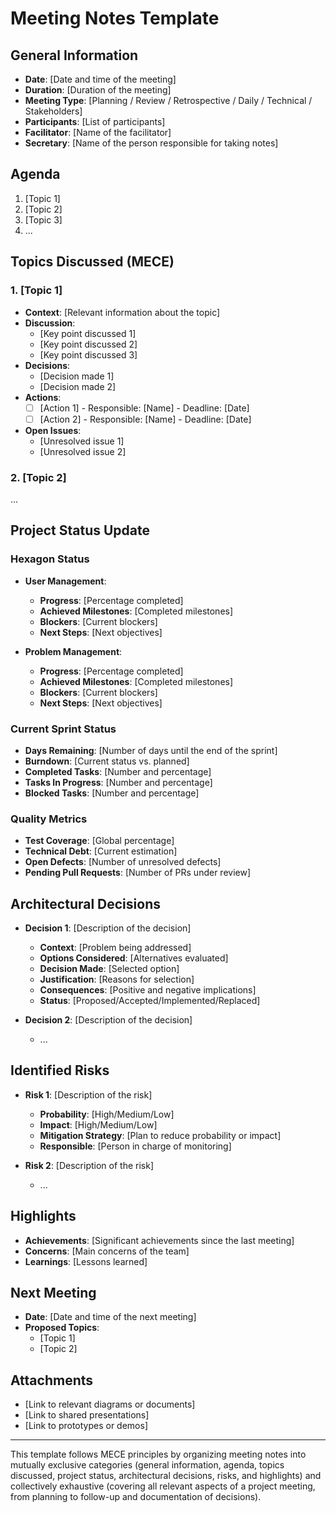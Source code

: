 # Meeting Notes Template

## General Information

- **Date**: [Date and time of the meeting]
- **Duration**: [Duration of the meeting]
- **Meeting Type**: [Planning / Review / Retrospective / Daily / Technical / Stakeholders]
- **Participants**: [List of participants]
- **Facilitator**: [Name of the facilitator]
- **Secretary**: [Name of the person responsible for taking notes]

## Agenda

1. [Topic 1]
2. [Topic 2]
3. [Topic 3]
4. ...

## Topics Discussed (MECE)

### 1. [Topic 1]

- **Context**: [Relevant information about the topic]
- **Discussion**:
  - [Key point discussed 1]
  - [Key point discussed 2]
  - [Key point discussed 3]
- **Decisions**:
  - [Decision made 1]
  - [Decision made 2]
- **Actions**:
  - [ ] [Action 1] - Responsible: [Name] - Deadline: [Date]
  - [ ] [Action 2] - Responsible: [Name] - Deadline: [Date]
- **Open Issues**:
  - [Unresolved issue 1]
  - [Unresolved issue 2]

### 2. [Topic 2]

...

## Project Status Update

### Hexagon Status

- **User Management**:
  - **Progress**: [Percentage completed]
  - **Achieved Milestones**: [Completed milestones]
  - **Blockers**: [Current blockers]
  - **Next Steps**: [Next objectives]

- **Problem Management**:
  - **Progress**: [Percentage completed]
  - **Achieved Milestones**: [Completed milestones]
  - **Blockers**: [Current blockers]
  - **Next Steps**: [Next objectives]

### Current Sprint Status

- **Days Remaining**: [Number of days until the end of the sprint]
- **Burndown**: [Current status vs. planned]
- **Completed Tasks**: [Number and percentage]
- **Tasks In Progress**: [Number and percentage]
- **Blocked Tasks**: [Number and percentage]

### Quality Metrics

- **Test Coverage**: [Global percentage]
- **Technical Debt**: [Current estimation]
- **Open Defects**: [Number of unresolved defects]
- **Pending Pull Requests**: [Number of PRs under review]

## Architectural Decisions

- **Decision 1**: [Description of the decision]
  - **Context**: [Problem being addressed]
  - **Options Considered**: [Alternatives evaluated]
  - **Decision Made**: [Selected option]
  - **Justification**: [Reasons for selection]
  - **Consequences**: [Positive and negative implications]
  - **Status**: [Proposed/Accepted/Implemented/Replaced]

- **Decision 2**: [Description of the decision]
  - ...

## Identified Risks

- **Risk 1**: [Description of the risk]
  - **Probability**: [High/Medium/Low]
  - **Impact**: [High/Medium/Low]
  - **Mitigation Strategy**: [Plan to reduce probability or impact]
  - **Responsible**: [Person in charge of monitoring]

- **Risk 2**: [Description of the risk]
  - ...

## Highlights

- **Achievements**: [Significant achievements since the last meeting]
- **Concerns**: [Main concerns of the team]
- **Learnings**: [Lessons learned]

## Next Meeting

- **Date**: [Date and time of the next meeting]
- **Proposed Topics**:
  - [Topic 1]
  - [Topic 2]

## Attachments

- [Link to relevant diagrams or documents]
- [Link to shared presentations]
- [Link to prototypes or demos]

---

This template follows MECE principles by organizing meeting notes into mutually exclusive categories (general information, agenda, topics discussed, project status, architectural decisions, risks, and highlights) and collectively exhaustive (covering all relevant aspects of a project meeting, from planning to follow-up and documentation of decisions).
